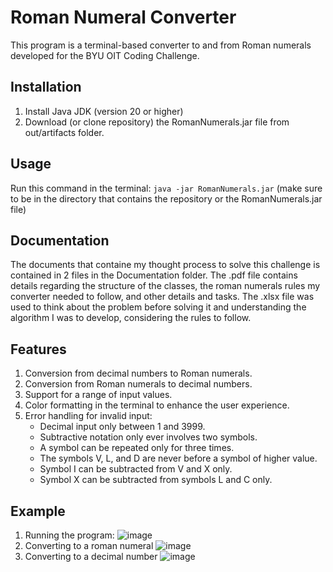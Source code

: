 # Roman Numeral Converter
This program is a terminal-based converter to and from Roman numerals developed for the BYU OIT Coding Challenge. 

## Installation
1. Install Java JDK (version 20 or higher)
2. Download (or clone repository) the RomanNumerals.jar file from out/artifacts folder.

## Usage
Run this command in the terminal: `java -jar RomanNumerals.jar` (make sure to be in the directory that contains the repository or the RomanNumerals.jar file)

## Documentation
The documents that containe my thought process to solve this challenge is contained in 2 files in the Documentation folder. The .pdf file contains details regarding the structure of the classes, the roman numerals rules my converter needed to follow, and other details and tasks. The .xlsx file was used to think about the problem before solving it and understanding the algorithm I was to develop, considering the rules to follow.

## Features
1. Conversion from decimal numbers to Roman numerals.
2. Conversion from Roman numerals to decimal numbers.
3. Support for a range of input values.
4. Color formatting in the terminal to enhance the user experience.
5. Error handling for invalid input:
   * Decimal input only between 1 and 3999.
   * Subtractive notation only ever involves two symbols.
   * A symbol can be repeated only for three times.
   * The symbols V, L, and D are never before a symbol of higher value.
   * Symbol I can be subtracted from V and X only.
   * Symbol X can be subtracted from symbols L and C only.

## Example

1. Running the program:
   ![image](https://github.com/maxiparis/RomanNumerals/assets/127634681/47aeb786-5433-45e4-b9f7-e154b0886f4d)
2. Converting to a roman numeral
   ![image](https://github.com/maxiparis/RomanNumerals/assets/127634681/5303b8af-0f4f-4009-98a1-6e0e97553f6b)
3. Converting to a decimal number
   ![image](https://github.com/maxiparis/RomanNumerals/assets/127634681/c4710c94-e46c-4141-abdf-627756f922e0)

